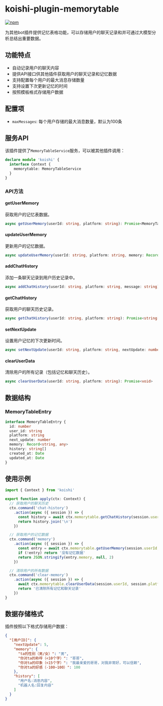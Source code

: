 # koishi-plugin-memorytable

[![npm](https://img.shields.io/npm/v/koishi-plugin-memorytable?style=flat-square)](https://www.npmjs.com/package/koishi-plugin-memorytable)

为其他bot插件提供记忆表格功能，可以存储用户的聊天记录和并可通过大模型分析总结出重要数据。

## 功能特点

- 自动记录用户的聊天内容
- 提供API接口供其他插件获取用户的聊天记录和记忆数据
- 支持配置每个用户的最大消息存储数量
- 支持设置下次更新记忆的时间
- 按照模板格式存储用户数据

## 配置项

- `maxMessages`: 每个用户存储的最大消息数量，默认为100条

## 服务API

该插件提供了`MemoryTableService`服务，可以被其他插件调用：

```typescript
declare module 'koishi' {
  interface Context {
    memorytable: MemoryTableService
  }
}
```

### API方法

#### getUserMemory

获取用户的记忆表数据。

```typescript
async getUserMemory(userId: string, platform: string): Promise<MemoryTableEntry | null>
```

#### updateUserMemory

更新用户的记忆数据。

```typescript
async updateUserMemory(userId: string, platform: string, memory: Record<string, any>): Promise<void>
```

#### addChatHistory

添加一条聊天记录到用户历史记录中。

```typescript
async addChatHistory(userId: string, platform: string, message: string): Promise<void>
```

#### getChatHistory

获取用户的聊天历史记录。

```typescript
async getChatHistory(userId: string, platform: string): Promise<string[]>
```

#### setNextUpdate

设置用户记忆的下次更新时间。

```typescript
async setNextUpdate(userId: string, platform: string, nextUpdate: number): Promise<void>
```

#### clearUserData

清除用户的所有记录（包括记忆和聊天历史）。

```typescript
async clearUserData(userId: string, platform: string): Promise<void>
```

## 数据结构

### MemoryTableEntry

```typescript
interface MemoryTableEntry {
  id: number
  user_id: string
  platform: string
  next_update: number
  memory: Record<string, any>
  history: string[]
  created_at: Date
  updated_at: Date
}
```

## 使用示例

```typescript
import { Context } from 'koishi'

export function apply(ctx: Context) {
  // 获取用户的聊天历史
  ctx.command('chat-history')
    .action(async ({ session }) => {
      const history = await ctx.memorytable.getChatHistory(session.userId, session.platform)
      return history.join('\n')
    })

  // 获取用户的记忆数据
  ctx.command('memory')
    .action(async ({ session }) => {
      const entry = await ctx.memorytable.getUserMemory(session.userId, session.platform)
      if (!entry) return '没有记忆数据'
      return JSON.stringify(entry.memory, null, 2)
    })

  // 清除用户的所有数据
  ctx.command('clear-memory')
    .action(async ({ session }) => {
      await ctx.memorytable.clearUserData(session.userId, session.platform)
      return '已清除所有记忆和聊天记录'
    })
}
```

## 数据存储格式

插件按照以下格式存储用户数据：

```json
{
  "[用户ID]": {
    "nextUpdate": 5,
    "memory": {
      "ta的性别（男/女）": "男",
      "你对ta的称呼（<10个字）": "哥哥",
      "你对ta的印象（<15个字）": "我最亲爱的哥哥，对我非常好，可以信赖",
      "你对ta的好感（-100~100）": 100
    },
    "history": [
      "用户名:消息内容",
      "机器人名:回复内容"
    ]
  }
}
```